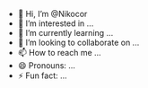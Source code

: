 - 👋 Hi, I’m @Nikocor
- 👀 I’m interested in ...
- 🌱 I’m currently learning ...
- 💞️ I’m looking to collaborate on ...
- 📫 How to reach me ...
- 😄 Pronouns: ...
- ⚡ Fun fact: ...

<!---
Nikocor/Nikocor is a ✨ special ✨ repository because its `README.md` (this file) appears on your GitHub profile.
You can click the Preview link to take a look at your changes.
--->
